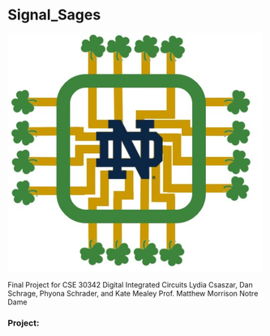 # Signal_Sages

![Logo](nd_circuit_logo.png)

Final Project for CSE 30342 Digital Integrated Circuits
Lydia Csaszar, Dan Schrage, Phyona Schrader, and Kate Mealey
Prof. Matthew Morrison
Notre Dame

### Project:
